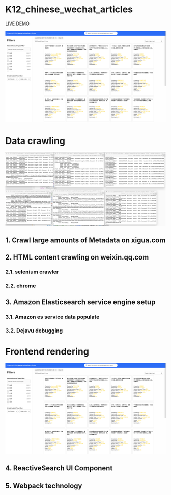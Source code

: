 # K12_chinese_wechat_articles

[LIVE DEMO](http://3.14.12.231:8002/)

![pic](slides/frontend_ui_page.png)

# Data crawling

![pic](slides/multiple_crawler_for_html_content.png)

## 1. Crawl large amounts of Metadata on xigua.com

## 2. HTML content crawling on weixin.qq.com

### 2.1. selenium crawler

### 2.2. chrome

## 3. Amazon Elasticsearch service engine setup

### 3.1. Amazon es service data populate

### 3.2. Dejavu debugging

# Frontend rendering

![pic](slides/frontend_ui_page.png)

## 4. ReactiveSearch UI Component

## 5. Webpack technology
